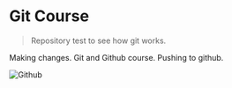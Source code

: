 # Git Course
> Repository test to see how git works.

Making changes.
Git and Github course.
Pushing to github.

![Github](https://cdn0.tnwcdn.com/wp-content/blogs.dir/1/files/2016/11/github-image-796x418.png)
